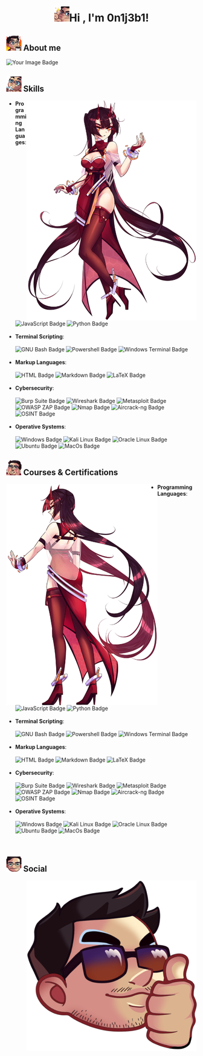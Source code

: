 <h1 align="center"><img src="https://github.com/0n1j3b1/0n1j3b1/blob/main/Me_Bling.png" width="40">Hi , I'm 0n1j3b1!</h1>

<h2> 
  <picture><img src="https://github.com/0n1j3b1/0n1j3b1/blob/main/Me_fine.png" width="40px"></picture> About me 
</h2>

<p align="left">
  <img src="https://tryhackme-badges.s3.amazonaws.com/0n1j3b1.png" alt="Your Image Badge" />
</p>

<h2>
  <img src="https://github.com/0n1j3b1/0n1j3b1/blob/main/Me_drink.png" width="40"> Skills
</h2>

<a target="_blank" align="center">
  <img align="right" width="450" src="https://github.com/0n1j3b1/0n1j3b1/blob/main/OTS_Akane.png">
</a>

<ul>
  <li><strong>Programming Languages</strong>:</li><br>
  
  <img src="https://img.shields.io/badge/JavaScript%20-%23F7DF1E.svg?style=for-the-badge&logo=javascript&logoColor=black" alt="JavaScript Badge">
  <img src="https://img.shields.io/badge/Python%20-%2314354C.svg?style=for-the-badge&logo=python&logoColor=white" alt="Python Badge">
  <br><br>

  <li><strong>Terminal Scripting</strong>:</li><br>

  <img src="https://img.shields.io/badge/GNU%20Bash-4EAA25?style=for-the-badge&logo=GNU%20Bash&logoColor=white" alt="GNU Bash Badge">
  <img src="https://img.shields.io/badge/powershell-5391FE?style=for-the-badge&logo=powershell&logoColor=white" alt="Powershell Badge">
  <img src="https://img.shields.io/badge/windows%20terminal-4D4D4D?style=for-the-badge&logo=windows%20terminal&logoColor=white" alt="Windows Terminal Badge">
  <br><br>

  <li><strong>Markup Languages</strong>:</li><br>

  <img src="https://img.shields.io/badge/HTML-FF5733?style=for-the-badge&logo=html5&logoColor=white" alt="HTML Badge">
  <img src="https://img.shields.io/badge/Markdown-000000?style=for-the-badge&logo=markdown&logoColor=white" alt="Markdown Badge">
  <img src="https://img.shields.io/badge/LaTeX-239120?style=for-the-badge&logo=latex&logoColor=white" alt="LaTeX Badge">
  <br><br>

  <li><strong>Cybersecurity</strong>:</li><br>
 
  <img src="https://img.shields.io/badge/Burp%20Suite-FF7A00?style=for-the-badge&logo=burpsuite&logoColor=white" alt="Burp Suite Badge">
  <img src="https://img.shields.io/badge/Wireshark-3F8CFF?style=for-the-badge&logo=wireshark&logoColor=white" alt="Wireshark Badge">
  <img src="https://img.shields.io/badge/Metasploit-5B5EA6?style=for-the-badge&logo=metasploit&logoColor=white" alt="Metasploit Badge">
  <img src="https://img.shields.io/badge/OWASP%20ZAP-7D7D7D?style=for-the-badge&logo=owasp&logoColor=white" alt="OWASP ZAP Badge">
  <img src="https://img.shields.io/badge/Nmap-00BFFF?style=for-the-badge&logo=nmap&logoColor=white" alt="Nmap Badge">
  <img src="https://img.shields.io/badge/Aircrack%20ng-1C5F15?style=for-the-badge&logo=aircrack&logoColor=white" alt="Aircrack-ng Badge">
  <img src="https://img.shields.io/badge/OSINT-1E90FF?style=for-the-badge&logo=osint&logoColor=white" alt="OSINT Badge">
  <br><br>

  <li><strong>Operative Systems</strong>:</li><br>
  
  <img src="https://img.shields.io/badge/Windows-0078D6?style=for-the-badge&logo=windows&logoColor=white" alt="Windows Badge">
  <img src="https://img.shields.io/badge/Kali_Linux-557C94?style=for-the-badge&logo=kali-linux&logoColor=white" alt="Kali Linux Badge">
  <img src="https://img.shields.io/badge/Oracle%20Linux-EE0000?style=for-the-badge&logo=Oracle&logoColor=white" alt="Oracle Linux Badge">
  <img src="https://img.shields.io/badge/Ubuntu-E95420?style=for-the-badge&logo=ubuntu&logoColor=white" alt="Ubuntu Badge">
  <img src="https://img.shields.io/badge/mac%20os-000000?style=for-the-badge&logo=apple&logoColor=white" alt="MacOs Badge">
  <br>
</ul>

<h2>
  <img src="https://github.com/0n1j3b1/0n1j3b1/blob/main/Me_nya.png" width="40"> Courses & Certifications
</h2>

<a target="_blank" align="center">
  <img align="left" width="400" src="https://github.com/0n1j3b1/0n1j3b1/blob/main/OTS_Akane2.png">
</a>

<ul>
  <li><strong>Programming Languages</strong>:</li><br>
  
  <img src="https://img.shields.io/badge/JavaScript%20-%23F7DF1E.svg?style=for-the-badge&logo=javascript&logoColor=black" alt="JavaScript Badge">
  <img src="https://img.shields.io/badge/Python%20-%2314354C.svg?style=for-the-badge&logo=python&logoColor=white" alt="Python Badge">
  <br><br>

  <li><strong>Terminal Scripting</strong>:</li><br>

  <img src="https://img.shields.io/badge/GNU%20Bash-4EAA25?style=for-the-badge&logo=GNU%20Bash&logoColor=white" alt="GNU Bash Badge">
  <img src="https://img.shields.io/badge/powershell-5391FE?style=for-the-badge&logo=powershell&logoColor=white" alt="Powershell Badge">
  <img src="https://img.shields.io/badge/windows%20terminal-4D4D4D?style=for-the-badge&logo=windows%20terminal&logoColor=white" alt="Windows Terminal Badge">
  <br><br>

  <li><strong>Markup Languages</strong>:</li><br>

  <img src="https://img.shields.io/badge/HTML-FF5733?style=for-the-badge&logo=html5&logoColor=white" alt="HTML Badge">
  <img src="https://img.shields.io/badge/Markdown-000000?style=for-the-badge&logo=markdown&logoColor=white" alt="Markdown Badge">
  <img src="https://img.shields.io/badge/LaTeX-239120?style=for-the-badge&logo=latex&logoColor=white" alt="LaTeX Badge">
  <br><br>

  <li><strong>Cybersecurity</strong>:</li><br>
 
  <img src="https://img.shields.io/badge/Burp%20Suite-FF7A00?style=for-the-badge&logo=burpsuite&logoColor=white" alt="Burp Suite Badge">
  <img src="https://img.shields.io/badge/Wireshark-3F8CFF?style=for-the-badge&logo=wireshark&logoColor=white" alt="Wireshark Badge">
  <img src="https://img.shields.io/badge/Metasploit-5B5EA6?style=for-the-badge&logo=metasploit&logoColor=white" alt="Metasploit Badge">
  <img src="https://img.shields.io/badge/OWASP%20ZAP-7D7D7D?style=for-the-badge&logo=owasp&logoColor=white" alt="OWASP ZAP Badge">
  <img src="https://img.shields.io/badge/Nmap-00BFFF?style=for-the-badge&logo=nmap&logoColor=white" alt="Nmap Badge">
  <img src="https://img.shields.io/badge/Aircrack%20ng-1C5F15?style=for-the-badge&logo=aircrack&logoColor=white" alt="Aircrack-ng Badge">
  <img src="https://img.shields.io/badge/OSINT-1E90FF?style=for-the-badge&logo=osint&logoColor=white" alt="OSINT Badge">
  <br><br>

  <li><strong>Operative Systems</strong>:</li><br>
  
  <img src="https://img.shields.io/badge/Windows-0078D6?style=for-the-badge&logo=windows&logoColor=white" alt="Windows Badge">
  <img src="https://img.shields.io/badge/Kali_Linux-557C94?style=for-the-badge&logo=kali-linux&logoColor=white" alt="Kali Linux Badge">
  <img src="https://img.shields.io/badge/Oracle%20Linux-EE0000?style=for-the-badge&logo=Oracle&logoColor=white" alt="Oracle Linux Badge">
  <img src="https://img.shields.io/badge/Ubuntu-E95420?style=for-the-badge&logo=ubuntu&logoColor=white" alt="Ubuntu Badge">
  <img src="https://img.shields.io/badge/mac%20os-000000?style=for-the-badge&logo=apple&logoColor=white" alt="MacOs Badge">
  <br>
</ul>

<br>

<h2>
  <img src="https://github.com/0n1j3b1/0n1j3b1/blob/main/Me_roblox.png" width="40"> Social
</h2>

<a target="_blank" align="center">
  <img align="right" width="450" src="https://github.com/0n1j3b1/0n1j3b1/blob/main/Me_Thumb.png">
</a>



